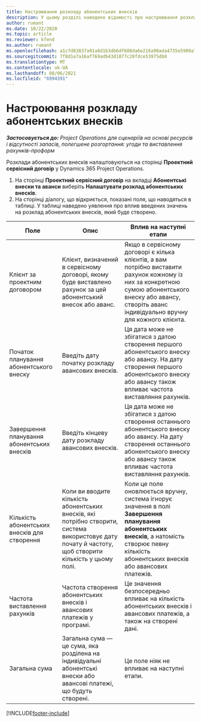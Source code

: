 ```yaml
---
title: Настроювання розкладу абонентських внесків
description: У цьому розділі наведено відомості про настроювання розкладу абонентських внесків у Project Operations.
author: rumant
ms.date: 10/22/2020
ms.topic: article
ms.reviewer: kfend
ms.author: rumant
ms.openlocfilehash: a1cfd83837a91a8d1b3db6df688da6e216a90ada4735e5909a7e8cb26b87247d
ms.sourcegitcommit: 7f8d1e7a16af769adb43d1877c28fdce53975db8
ms.translationtype: MT
ms.contentlocale: uk-UA
ms.lasthandoff: 08/06/2021
ms.locfileid: "6994391"
---
```

# <a name="set-up-a-retainer-schedule"></a>Настроювання розкладу абонентських внесків

_**Застосовується до:** Project Operations для сценаріїв на основі ресурсів і відсутності запасів, полегшене розгортання: угоди та виставлення рахунків-проформ_

Розклади абонентських внесків налаштовуються на сторінці **Проектний сервісний договір** у Dynamics 365 Project Operations.

1. На сторінці **Проектний сервісний договір** на вкладці **Абонентські внески та аванси** виберіть **Налаштувати розклад абонентських внесків**.
2. На сторінці діалогу, що відкриється, показані поля, що наводяться в таблиці. У таблиці наведено уявлення про вплив введених значень на розклад абонентських внесків, який буде створено.

| Поле | Опис | Вплив на наступні етапи |
| --- | --- | --- |
| Клієнт за проектним договором | Клієнт, визначений в сервісному договорі, якому буде виставлено рахунок за цей абонентський внесок або аванс. | Якщо в сервісному договорі є кілька клієнтів, а вам потрібно виставити рахунок кожному із них за конкретною сумою абонентського внеску або авансу, створіть аванс індивідуально вручну для кожного клієнта. |
| Початок планування абонентського внеску | Введіть дату початку розкладу авансових внесків. | Ця дата може не збігатися з датою створення першого абонентського внеску або авансу. На дату створення першого абонентського внеску або авансу також впливає частота виставляння рахунків. |
| Завершення планування абонентських внесків | Введіть кінцеву дату розкладу авансових внесків. | Ця дата може не збігатися з датою створення останнього абонентського внеску або авансу. На дату створення останнього абонентського внеску або авансу також впливає частота виставляння рахунків. |
| Кількість абонентських внесків для створення | Коли ви вводите кількість абонентських внесків, які потрібно створити, система використовує дату почату й частоту, щоб створити кількість у цьому полі. | Коли це поле оновлюється вручну, система ігнорує значення в полі **Завершення планування абонентських внесків**, а натомість створює певну кількість абонентських внесків або авансових платежів. |
| Частота виставлення рахунків | Частота створення абонентських внесків і авансових платежів у програмі. | Це значення безпосередньо впливає на кількість абонентських внесків і авансових платежів, а також на створені дані. |
| Загальна сума | Загальна сума — це сума, яка розділена на індивідуальні абонентські внески або авансові платежі, що будуть створені. | Це поле ніяк не впливає на наступні етапи. |


[!INCLUDE[footer-include](../../includes/footer-banner.md)]
